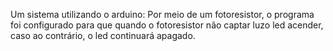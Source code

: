 Um sistema utilizando o arduino:
Por meio de um fotoresistor, o programa foi configurado para que quando o fotoresistor não captar luzo led acender, caso ao contrário, o led continuará apagado.
